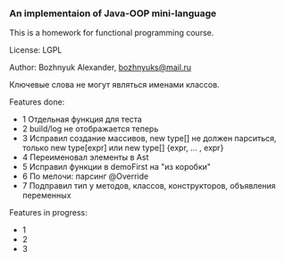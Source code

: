 ### An implementaion of Java-OOP mini-language

This is a homework for functional programming course.

License: LGPL

Author: Bozhnyuk Alexander, bozhnyuks@mail.ru

Ключевые слова не могут являться именами классов. 

Features done:

- 1 Отдельная функция для теста
- 2 build/log не отображается теперь 
- 3 Исправил создание массивов, new type[] не должен парситься, только new type[expr] или new type[] {expr, ... , expr} 
- 4 Переименовал элементы в Ast
- 5 Исправил функции в demoFirst на "из коробки"
- 6 По мелочи: парсинг @Override
- 7 Подправил тип у методов, классов, конструкторов, объявления переменных

Features in progress:

- 1
- 2
- 3 


